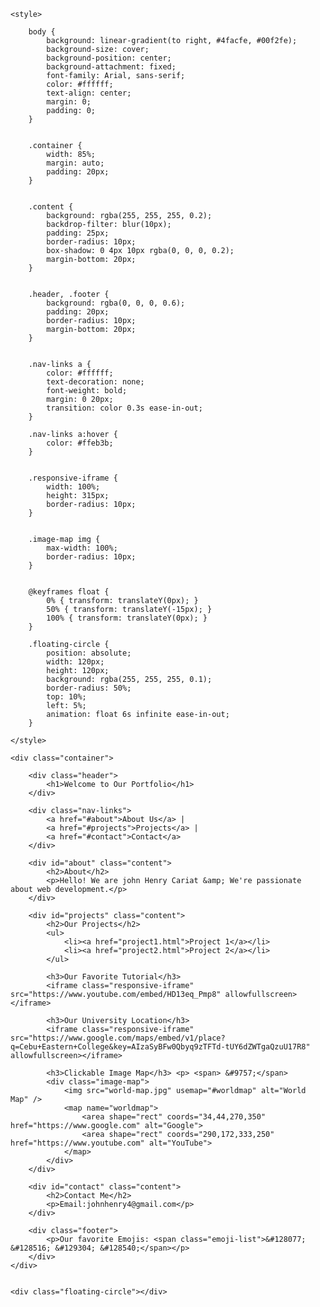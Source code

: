 <!DOCTYPE html>
<html lang="en">
<head>
    <meta charset="UTF-8" />
    <meta name="viewport" content="width=device-width, initial-scale=1.0" />
    <title>My Portfolio ★</title>
    <link rel="icon" href="favicon.ico" type="image/x-icon" />
    <link rel="stylesheet" href="style.css" />

    <style>
        
        body {
            background: linear-gradient(to right, #4facfe, #00f2fe);
            background-size: cover;
            background-position: center;
            background-attachment: fixed;
            font-family: Arial, sans-serif;
            color: #ffffff;
            text-align: center;
            margin: 0;
            padding: 0;
        }

       
        .container {
            width: 85%;
            margin: auto;
            padding: 20px;
        }

        
        .content {
            background: rgba(255, 255, 255, 0.2);
            backdrop-filter: blur(10px);
            padding: 25px;
            border-radius: 10px;
            box-shadow: 0 4px 10px rgba(0, 0, 0, 0.2);
            margin-bottom: 20px;
        }

       
        .header, .footer {
            background: rgba(0, 0, 0, 0.6);
            padding: 20px;
            border-radius: 10px;
            margin-bottom: 20px;
        }

        
        .nav-links a {
            color: #ffffff;
            text-decoration: none;
            font-weight: bold;
            margin: 0 20px;
            transition: color 0.3s ease-in-out;
        }

        .nav-links a:hover {
            color: #ffeb3b;
        }

       
        .responsive-iframe {
            width: 100%;
            height: 315px;
            border-radius: 10px;
        }

        
        .image-map img {
            max-width: 100%;
            border-radius: 10px;
        }

        
        @keyframes float {
            0% { transform: translateY(0px); }
            50% { transform: translateY(-15px); }
            100% { transform: translateY(0px); }
        }

        .floating-circle {
            position: absolute;
            width: 120px;
            height: 120px;
            background: rgba(255, 255, 255, 0.1);
            border-radius: 50%;
            top: 10%;
            left: 5%;
            animation: float 6s infinite ease-in-out;
        }

    </style>
</head>
<body>

    <div class="container">
        
        <div class="header">
            <h1>Welcome to Our Portfolio</h1>
        </div>

        <div class="nav-links">
            <a href="#about">About Us</a> | 
            <a href="#projects">Projects</a> | 
            <a href="#contact">Contact</a>
        </div>

        <div id="about" class="content">
            <h2>About</h2>
            <p>Hello! We are john Henry Cariat &amp; We're passionate about web development.</p>
        </div>

        <div id="projects" class="content">
            <h2>Our Projects</h2>
            <ul>
                <li><a href="project1.html">Project 1</a></li>
                <li><a href="project2.html">Project 2</a></li>
            </ul>

            <h3>Our Favorite Tutorial</h3>
            <iframe class="responsive-iframe" src="https://www.youtube.com/embed/HD13eq_Pmp8" allowfullscreen></iframe>

            <h3>Our University Location</h3>
            <iframe class="responsive-iframe" src="https://www.google.com/maps/embed/v1/place?q=Cebu+Eastern+College&key=AIzaSyBFw0Qbyq9zTFTd-tUY6dZWTgaQzuU17R8" allowfullscreen></iframe>

            <h3>Clickable Image Map</h3> <p> <span> &#9757;</span>
            <div class="image-map">
                <img src="world-map.jpg" usemap="#worldmap" alt="World Map" />
                <map name="worldmap">
                    <area shape="rect" coords="34,44,270,350" href="https://www.google.com" alt="Google">
                    <area shape="rect" coords="290,172,333,250" href="https://www.youtube.com" alt="YouTube">
                </map>
            </div>
        </div>

        <div id="contact" class="content">
            <h2>Contact Me</h2>
            <p>Email:johnhenry4@gmail.com</p>
        </div>

        <div class="footer">
            <p>Our favorite Emojis: <span class="emoji-list">&#128077; &#128516; &#129304; &#128540;</span></p>
        </div>
    </div>

    
    <div class="floating-circle"></div>

</body>
</html>